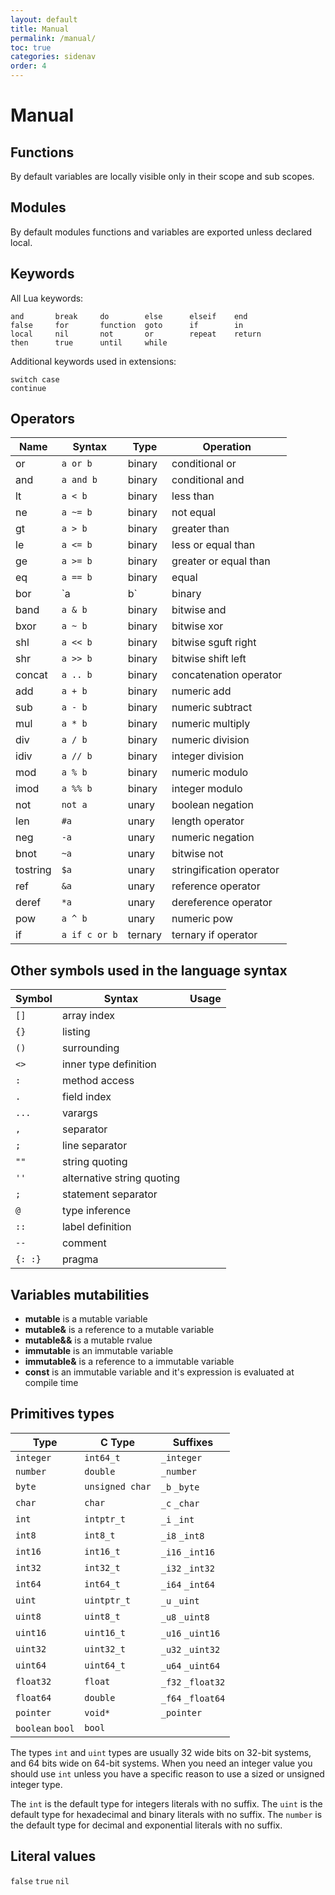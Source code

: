 ```yaml
---
layout: default
title: Manual
permalink: /manual/
toc: true
categories: sidenav
order: 4
---
```


# Manual

## Functions

By default variables are locally visible only in their scope and sub scopes.


## Modules

By default modules functions and variables are exported unless declared local.

## Keywords

All Lua keywords:
```
and       break     do        else      elseif    end
false     for       function  goto      if        in
local     nil       not       or        repeat    return
then      true      until     while
```

Additional keywords used in extensions:
```
switch case
continue
```

## Operators

| Name | Syntax | Type | Operation |
|---|---|---|---|
| or       | `a or b`      | binary   | conditional or           |
| and      | `a and b`     | binary   | conditional and          |
| lt       | `a < b`       | binary   | less than                |
| ne       | `a ~= b`      | binary   | not equal                |
| gt       | `a > b`       | binary   | greater than             |
| le       | `a <= b`      | binary   | less or equal than       |
| ge       | `a >= b`      | binary   | greater or equal than    |
| eq       | `a == b`      | binary   | equal                    |
| bor      | `a | b`       | binary   | bitwise or               |
| band     | `a & b`       | binary   | bitwise and              |
| bxor     | `a ~ b`       | binary   | bitwise xor              |
| shl      | `a << b`      | binary   | bitwise sguft right      |
| shr      | `a >> b`      | binary   | bitwise shift left       |
| concat   | `a .. b`      | binary   | concatenation operator   |
| add      | `a + b`       | binary   | numeric add              |
| sub      | `a - b`       | binary   | numeric subtract         |
| mul      | `a * b`       | binary   | numeric multiply         |
| div      | `a / b`       | binary   | numeric division         |
| idiv     | `a // b`      | binary   | integer division         |
| mod      | `a % b`       | binary   | numeric modulo           |
| imod     | `a %% b`      | binary   | integer modulo           |
| not      | `not a`       | unary    | boolean negation         |
| len      | `#a`          | unary    | length operator          |
| neg      | `-a`          | unary    | numeric negation         |
| bnot     | `~a`          | unary    | bitwise not              |
| tostring | `$a`          | unary    | stringification operator |
| ref      | `&a`          | unary    | reference operator       |
| deref    | `*a`          | unary    | dereference operator     |
| pow      | `a ^ b`       | unary    | numeric pow              |
| if       | `a if c or b` | ternary  | ternary if operator      |

## Other symbols used in the language syntax

| Symbol| Syntax | Usage |
|---|---|---|
| `[]`  | array index |
| `{}`  | listing |
| `()`  | surrounding |
| `<>`  | inner type definition |
| `:`   | method access |
| `.`   | field index |
| `...` | varargs |
| `,`   | separator |
| `;`   | line separator |
| `""`  | string quoting |
| `''`  | alternative string quoting |
| `;`   | statement separator |
| `@`   | type inference |
| `::`  | label definition |
| `--`  | comment |
| `{: :}` | pragma |



## Variables mutabilities

* **mutable** is a mutable variable
* **mutable&** is a reference to a mutable variable
* **mutable&&** is a mutable rvalue
* **immutable** is an immutable variable
* **immutable&** is a reference to a immutable variable
* **const** is an immutable variable and it's expression is evaluated at compile time

## Primitives types

| Type              | C Type          | Suffixes            |
|-------------------|-----------------|---------------------|
| `integer`         | `int64_t`       | `_integer`          |
| `number`          | `double`        | `_number`           |
| `byte`            | `unsigned char` | `_b` `_byte`        |
| `char`            | `char`          | `_c` `_char`        |
| `int`             | `intptr_t`      | `_i` `_int`         |
| `int8`            | `int8_t`        | `_i8` `_int8`       |
| `int16`           | `int16_t`       | `_i16` `_int16`     |
| `int32`           | `int32_t`       | `_i32` `_int32`     |
| `int64`           | `int64_t`       | `_i64` `_int64`     |
| `uint`            | `uintptr_t`     | `_u` `_uint`        |
| `uint8`           | `uint8_t`       | `_u8` `_uint8`      |
| `uint16`          | `uint16_t`      | `_u16` `_uint16`    |
| `uint32`          | `uint32_t`      | `_u32` `_uint32`    |
| `uint64`          | `uint64_t`      | `_u64` `_uint64`    |
| `float32`         | `float`         | `_f32` `_float32`   |
| `float64`         | `double`        | `_f64` `_float64`   |
| `pointer`         | `void*`         | `_pointer`          |
| `boolean` `bool`  | `bool`          |                     |

The types `int` and `uint` types are usually 32 wide bits on 32-bit systems,
and 64 bits wide on 64-bit systems. When you need an integer value you should use `int` unless you have a specific reason to use a sized or unsigned integer type.

The `int` is the default type for integers literals with no suffix.
The `uint` is the default type for hexadecimal and binary literals with no suffix.
The `number` is the default type for decimal and exponential literals with no suffix.


## Literal values

`false`
`true`
`nil`